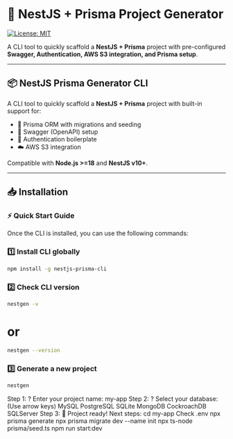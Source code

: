 # 🚀 NestJS + Prisma Project Generator

[![License: MIT](https://img.shields.io/badge/License-MIT-yellow.svg)](#license)

A CLI tool to quickly scaffold a **NestJS + Prisma** project with pre-configured **Swagger, Authentication, AWS S3 integration, and Prisma setup**.

---

## 📦 NestJS Prisma Generator CLI

A CLI tool to quickly scaffold a **NestJS + Prisma** project with built-in support for:

- 🔧 Prisma ORM with migrations and seeding
- 📖 Swagger (OpenAPI) setup
- 🔑 Authentication boilerplate
- ☁️ AWS S3 integration

Compatible with **Node.js >=18** and **NestJS v10+**.

---

## 📥 Installation

### ⚡ Quick Start Guide

Once the CLI is installed, you can use the following commands:

### 1️⃣ Install CLI globally

```bash
npm install -g nestjs-prisma-cli
```


### 2️⃣ Check CLI version

```bash
nestgen -v
```
# or
```bash
nestgen --version
```


### 3️⃣ Generate a new project
```bash
nestgen
```

Step 1: ? Enter your project name: my-app
Step 2: ? Select your database: (Use arrow keys)
        MySQL
        PostgreSQL
        SQLite
        MongoDB
        CockroachDB
        SQLServer
Step 3: 🎉 Project ready! Next steps:
        cd my-app
        Check .env
        npx prisma generate
        npx prisma migrate dev --name init
        npx ts-node prisma/seed.ts
        npm run start:dev

